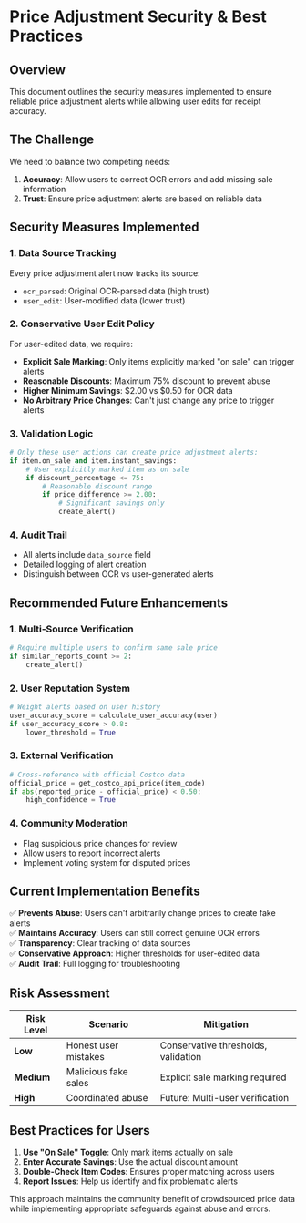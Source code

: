 # Price Adjustment Security & Best Practices

## Overview
This document outlines the security measures implemented to ensure reliable price adjustment alerts while allowing user edits for receipt accuracy.

## The Challenge
We need to balance two competing needs:
1. **Accuracy**: Allow users to correct OCR errors and add missing sale information
2. **Trust**: Ensure price adjustment alerts are based on reliable data

## Security Measures Implemented

### 1. **Data Source Tracking**
Every price adjustment alert now tracks its source:
- `ocr_parsed`: Original OCR-parsed data (high trust)
- `user_edit`: User-modified data (lower trust)

### 2. **Conservative User Edit Policy**
For user-edited data, we require:
- **Explicit Sale Marking**: Only items explicitly marked "on sale" can trigger alerts
- **Reasonable Discounts**: Maximum 75% discount to prevent abuse
- **Higher Minimum Savings**: $2.00 vs $0.50 for OCR data
- **No Arbitrary Price Changes**: Can't just change any price to trigger alerts

### 3. **Validation Logic**
```python
# Only these user actions can create price adjustment alerts:
if item.on_sale and item.instant_savings:
    # User explicitly marked item as on sale
    if discount_percentage <= 75:
        # Reasonable discount range
        if price_difference >= 2.00:
            # Significant savings only
            create_alert()
```

### 4. **Audit Trail**
- All alerts include `data_source` field
- Detailed logging of alert creation
- Distinguish between OCR vs user-generated alerts

## Recommended Future Enhancements

### 1. **Multi-Source Verification**
```python
# Require multiple users to confirm same sale price
if similar_reports_count >= 2:
    create_alert()
```

### 2. **User Reputation System**
```python
# Weight alerts based on user history
user_accuracy_score = calculate_user_accuracy(user)
if user_accuracy_score > 0.8:
    lower_threshold = True
```

### 3. **External Verification**
```python
# Cross-reference with official Costco data
official_price = get_costco_api_price(item_code)
if abs(reported_price - official_price) < 0.50:
    high_confidence = True
```

### 4. **Community Moderation**
- Flag suspicious price changes for review
- Allow users to report incorrect alerts
- Implement voting system for disputed prices

## Current Implementation Benefits

✅ **Prevents Abuse**: Users can't arbitrarily change prices to create fake alerts  
✅ **Maintains Accuracy**: Users can still correct genuine OCR errors  
✅ **Transparency**: Clear tracking of data sources  
✅ **Conservative Approach**: Higher thresholds for user-edited data  
✅ **Audit Trail**: Full logging for troubleshooting  

## Risk Assessment

| Risk Level | Scenario | Mitigation |
|------------|----------|------------|
| **Low** | Honest user mistakes | Conservative thresholds, validation |
| **Medium** | Malicious fake sales | Explicit sale marking required |
| **High** | Coordinated abuse | Future: Multi-user verification |

## Best Practices for Users

1. **Use "On Sale" Toggle**: Only mark items actually on sale
2. **Enter Accurate Savings**: Use the actual discount amount
3. **Double-Check Item Codes**: Ensures proper matching across users
4. **Report Issues**: Help us identify and fix problematic alerts

This approach maintains the community benefit of crowdsourced price data while implementing appropriate safeguards against abuse and errors. 